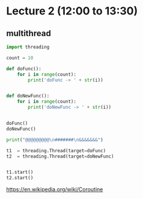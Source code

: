 # Lecture 2 (12:00 to 13:30)

## multithread

```python
import threading

count = 10

def doFunc():
    for i in range(count):
        print('doFunc -> ' + str(i))


def doNewFunc():
    for i in range(count):
        print('doNewFunc -> ' + str(i))


doFunc()
doNewFunc()

print("@@@@@@@@@\n#######\n&&&&&&&")

t1  = threading.Thread(target=doFunc)
t2  = threading.Thread(target=doNewFunc)


t1.start()
t2.start()

```

https://en.wikipedia.org/wiki/Coroutine